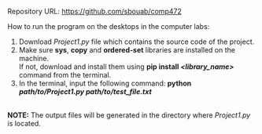 <!--CURRENTLY PRIVATE-->
Repository URL: https://github.com/sbouab/comp472
<br>
<!--MODIFY WHEN TESTED ON LAB COMPUTERS-->
How to run the program on the desktops in the computer labs:
<br>
1) Download <i>Project1.py</i> file which contains the source code of the project.
2) Make sure <b>sys</b>, <b>copy</b> and <b>ordered-set</b> libraries are installed on the machine.<br>
   If not, download and install them using <b>pip install <i><library_name></i></b> command from the terminal.
3) In the terminal, input the following command: <b>python <i>path/to/Project1.py path/to/test_file.txt</i></b>
<br>
<b>NOTE:</b> The output files will be generated in the directory where <i>Project1.py</i> is located.
